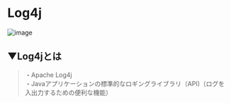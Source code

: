 # Log4j
![image](https://user-images.githubusercontent.com/81621944/209928885-27e05fd7-9301-46e5-8a4b-4916c5c870bf.png)

## ▼Log4jとは
>・Apache Log4j<br>
>・Javaアプリケーションの標準的なロギングライブラリ（API)（ログを入出力するための便利な機能）<br>
<br>
